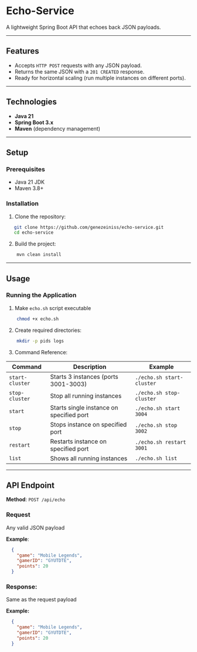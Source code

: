 # Echo-Service

A lightweight Spring Boot API that echoes back JSON payloads.

---
## **Features**
- Accepts `HTTP POST` requests with any JSON payload.
- Returns the same JSON with a `201 CREATED` response.
- Ready for horizontal scaling (run multiple instances on different ports).

---
## **Technologies**
- **Java 21**
- **Spring Boot 3.x**
- **Maven** (dependency management)

---
## **Setup**
### Prerequisites
- Java 21 JDK
- Maven 3.8+

### Installation
1. Clone the repository:
```bash
   git clone https://github.com/genezeiniss/echo-service.git
   cd echo-service
```
2. Build the project:
```bash
    mvn clean install
```
--- 
## Usage
### Running the Application
1. Make `echo.sh` script executable
```bash
    chmod +x echo.sh
```
2. Create required directories:
```bash
    mkdir -p pids logs
```
3. Command Reference:

| Command         | Description                              | Example                   |
|-----------------|------------------------------------------|---------------------------|
| `start-cluster` | Starts 3 instances (ports 3001-3003)     | `./echo.sh start-cluster` |
| `stop-cluster`  | Stop all running instances               | `./echo.sh stop-cluster`  |
| `start`         | Starts single instance on specified port | `./echo.sh start 3004`    |
| `stop`          | Stops instance on specified port         | `./echo.sh stop 3002`     |
| `restart`       | Restarts instance on specified port      | `./echo.sh restart 3001`  |
| `list`          | Shows all running instances              | `./echo.sh list`          |

---
## API Endpoint

**Method**: `POST /api/echo`

### Request
Any valid JSON payload

**Example**:
```json
  {
    "game": "Mobile Legends",
    "gamerID": "GYUTDTE",
    "points": 20
  }
```

### Response: 
Same as the request payload

**Example:**

```json
  {
    "game": "Mobile Legends",
    "gamerID": "GYUTDTE",
    "points": 20
  }
```

